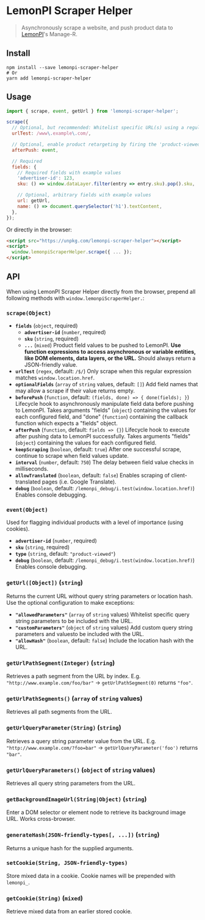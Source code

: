 # LemonPI Scraper Helper

> Asynchronously scrape a website, and push product data to [LemonPI](http://www.lemonpi.io/)'s Manage-R.

## Install

```shell
npm install --save lemonpi-scraper-helper
# Or
yarn add lemonpi-scraper-helper
```

## Usage

```js
import { scrape, event, getUrl } from 'lemonpi-scraper-helper';

scrape({
  // Optional, but recommended: Whitelist specific URL(s) using a regular expression
  urlTest: /www\.example\.com/,

  // Optional, enable product retargeting by firing the 'product-viewed' event
  afterPush: event,

  // Required
  fields: {
    // Required fields with example values
    'advertiser-id': 123,
    sku: () => window.dataLayer.filter(entry => entry.sku).pop().sku,

    // Optional, arbitrary fields with example values
    url: getUrl,
    name: () => document.querySelector('h1').textContent,
  },
});
```

Or directly in the browser:

```html
<script src="https://unpkg.com/lemonpi-scraper-helper"></script>
<script>
  window.lemonpiScraperHelper.scrape({ ... });
</script>
```

## API

When using LemonPI Scraper Helper directly from the browser, prepend all following methods with `window.lemonpiScraperHelper.`:

### `scrape(Object)`

- **`fields`** (`object`, required)
  - **`advertiser-id`** (`number`, required)
  - **`sku`** (`string`, required)
  - **`...`** (`mixed`)
    Product field values to be pushed to LemonPI. **Use function expressions to access asynchronous or variable entities, like DOM elements, data layers, or the URL.** Should always return a JSON-friendly value.
- **`urlTest`** (`regex`, default: `/$/`)
  Only scrape when this regular expression matches `window.location.href`.
- **`optionalFields`** (`array` of `string` values, default: `[]`)
  Add field names that may allow a scrape if their value returns empty.
- **`beforePush`** (`function`, default: `(fields, done) => { done(fields); }`)
  Lifecycle hook to asynchronously manipulate field data before pushing to LemonPI. Takes arguments "fields" (`object`) containing the values for each configured field, and "done" (`function`) containing the callback function which expects a "fields" object.
- **`afterPush`** (`function`, default: `fields => {}`)
  Lifecycle hook to execute after pushing data to LemonPI successfully. Takes arguments "fields" (`object`) containing the values for each configured field.
- **`keepScraping`** (`boolean`, default: `true`)
  After one successful scrape, continue to scrape when field values update.
- **`interval`** (`number`, default: `750`)
  The delay between field value checks in milliseconds.
- **`allowTranslated`** (`boolean`, default: `false`)
  Enables scraping of client-translated pages (i.e. Google Translate).
- **`debug`** (`boolean`, default: `/lemonpi_debug/i.test(window.location.href)`)
  Enables console debugging.

### `event(Object)`

Used for flagging individual products with a level of importance (using cookies).

- **`advertiser-id`** (`number`, required)
- **`sku`** (`string`, required)
- **`type`** (`string`, default: `"product-viewed"`)
- **`debug`** (`boolean`, default: `/lemonpi_debug/i.test(window.location.href)`)
  Enables console debugging.

### `getUrl([Object])` (`string`)

Returns the current URL without query string parameters or location hash. Use the optional configuration to make exceptions:

- **`"allowedParameters"`** (`array` of `string` values)
  Whitelist specific query string parameters to be included with the URL.
- **`"customParameters"`** (`object` of `string` values)
  Add custom query string parameters and valuesto be included with the URL.
- **`"allowHash"`** (`boolean`, default: `false`)
  Include the location hash with the URL.

### `getUrlPathSegment(Integer)` (`string`)

Retrieves a path segment from the URL by index. E.g. `"http://www.example.com/foo/bar"` → `getUrlPathSegment(0)` returns `"foo"`.

### `getUrlPathSegments()` (`array` of `string` values)

Retrieves all path segments from the URL.

### `getUrlQueryParameter(String)` (`string`)

Retrieves a query string parameter value from the URL. E.g. `"http://www.example.com/?foo=bar"` → `getUrlQueryParameter('foo')` returns `"bar"`.

### `getUrlQueryParameters()` (`object` of `string` values)

Retrieves all query string parameters from the URL.

### `getBackgroundImageUrl(String|Object)` (`string`)

Enter a DOM selector or element node to retrieve its background image URL. Works cross-browser.

### `generateHash(JSON-friendly-types[, ...])` (`string`)

Returns a unique hash for the supplied arguments.

### `setCookie(String, JSON-friendly-types)`

Store mixed data in a cookie. Cookie names will be prepended with `lemonpi_`.

### `getCookie(String)` (`mixed`)

Retrieve mixed data from an earlier stored cookie.
